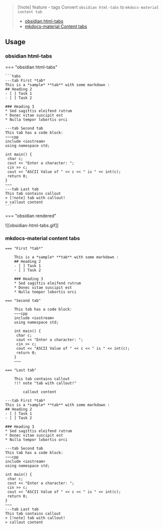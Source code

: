 > [!note]  feature - tags
> Convert `obsidian html-tabs` to `mkdocs-material content tab`
>
> - [obsidian html-tabs](https://github.com/ptournet/obsidian-html-tabs)
> - [mkdocs-material Content tabs](https://squidfunk.github.io/mkdocs-material/reference/content-tabs/)

## Usage

### obsidian html-tabs

=== "obsidian html-tabs"

~~~~
```tabs
---tab First *tab*
This is a *sample* **tab** with some markdown :
## Heading 2
- [ ] Task 1
- [ ] Task 2

### Heading 3
* Sed sagittis eleifend rutrum
* Donec vitae suscipit est
* Nulla tempor lobortis orci

---tab Second tab
This tab has a code block:
~~~cpp
include <iostream>
using namespace std;

int main() {
 char c;
 cout << "Enter a character: ";
 cin >> c;
 cout << "ASCII Value of " << c << " is " << int(c);
 return 0;
}
~~~
---tab Last tab
This tab contains callout
> [!note] tab with callout!
> callout content
```
~~~~

=== "obsidian rendered"

![[obsidian-html-tabs.gif]]

### mkdocs-material content tabs

~~~~
=== "First *tab*"
    
    This is a *sample* **tab** with some markdown :
    ## Heading 2
    - [ ] Task 1
    - [ ] Task 2
    
    ### Heading 3
    * Sed sagittis eleifend rutrum
    * Donec vitae suscipit est
    * Nulla tempor lobortis orci
    
=== "Second tab"
    
    This tab has a code block:
    ~~~cpp
    include <iostream>
    using namespace std;
    
    int main() {
     char c;
     cout << "Enter a character: ";
     cin >> c;
     cout << "ASCII Value of " << c << " is " << int(c);
     return 0;
    }
    ~~~
    
=== "Last tab"

    This tab contains callout
    !!! note "tab with callout!"
    
        callout content
~~~~


```tabs
---tab First *tab*
This is a *sample* **tab** with some markdown :
## Heading 2
- [ ] Task 1
- [ ] Task 2

### Heading 3
* Sed sagittis eleifend rutrum
* Donec vitae suscipit est
* Nulla tempor lobortis orci

---tab Second tab
This tab has a code block:
~~~cpp
include <iostream>
using namespace std;

int main() {
 char c;
 cout << "Enter a character: ";
 cin >> c;
 cout << "ASCII Value of " << c << " is " << int(c);
 return 0;
}
~~~
---tab Last tab
This tab contains callout
> [!note] tab with callout!
> callout content
```

